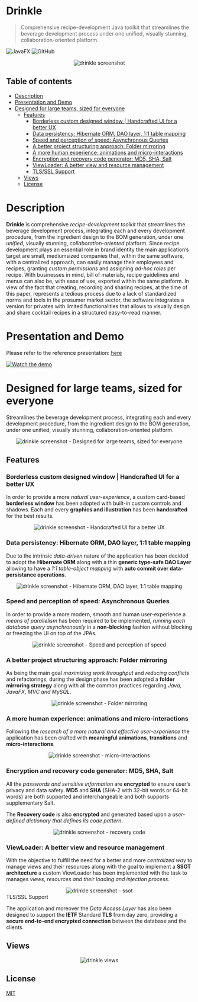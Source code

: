 # Drinkle <!-- omit in toc -->
> Comprehensive recipe-development Java toolkit that streamlines the beverage development
process under one unified, visually stunning, collaboration-oriented platform. 

![JavaFX](https://img.shields.io/badge/built%20with-JavaFX-orange.svg)
![GitHub](https://img.shields.io/github/license/espressoshock/vue-spritecore.svg)

<span style="display:block;text-align:center">
    <img src="./assets/drinkle-login-screenshot.png" alt="drinkle screenshot">
</span>

## Table of contents <!-- omit in toc -->
- [Description](#description)
- [Presentation and Demo](#presentation-and-demo)
- [Designed for large teams, sized for everyone](#designed-for-large-teams-sized-for-everyone)
  - [Features](#features)
    - [Borderless custom designed window | Handcrafted UI for a better UX](#borderless-custom-designed-window--handcrafted-ui-for-a-better-ux)
    - [Data persistency: Hibernate ORM, DAO layer, 1:1 table mapping](#data-persistency-hibernate-orm-dao-layer-11-table-mapping)
    - [Speed and perception of speed: Asynchronous Queries](#speed-and-perception-of-speed-asynchronous-queries)
    - [A better project structuring approach: Folder mirroring](#a-better-project-structuring-approach-folder-mirroring)
    - [A more human experience: animations and micro-interactions](#a-more-human-experience-animations-and-micro-interactions)
    - [Encryption and recovery code generator: MD5, SHA, Salt](#encryption-and-recovery-code-generator-md5-sha-salt)
    - [ViewLoader: A better view and resource management](#viewloader-a-better-view-and-resource-management)
    - [TLS/SSL Support](#tlsssl-support)
  - [Views](#views)
  - [License](#license)

# Description

**Drinkle** is comprehensive _recipe-development toolkit_ that streamlines the beverage development
process, integrating each and every development procedure, from the ingredient design to the BOM
generation, under one _unified_, visually stunning, _collaboration-oriented_ platform. Since recipe
development plays an essential role in brand identity the main application’s target are small, mediumsized companies that, within the same software, with a centralized approach, can easily manage their
employees and recipes, granting _custom permissions_ and assigning _ad-hoc roles_ per recipe. With
businesses in mind, bill of materials, recipe guidelines and menus can also be, with ease of use, exported
within the same platform. In view of the fact that creating, recording and sharing recipes, at the time of
this paper, represents a tedious process due to a lack of standardized norms and tools in the prosumer
market sector, the software integrates a version for privates with limited functionalities that allows to
visually design and share cocktail recipes in a structured easy-to-read manner.

# Presentation and Demo

Please refer to the reference presentation: [here](https://docs.google.com/presentation/d/1w5zrBLGi4VVSG6JO1CFkwTLYUqz0Lx-aBbNywcKlcnU/present?usp=sharing)

[![Watch the demo](https://img.youtube.com/vi/ARs-TEj0zcA/0.jpg)](https://youtu.be/ARs-TEj0zcA)


# Designed for large teams, sized for everyone

Streamlines the beverage development process, integrating each and every development procedure, from the ingredient design to the BOM generation, under one unified, visually stunning, collaboration-oriented platform.

<span style="display:block;text-align:center">
    <img src="./assets/drinkle-beverage-editor.png" alt="drinkle screenshot - Designed for large teams, sized for everyone">
</span>

## Features

### Borderless custom designed window | Handcrafted UI for a better UX

In order to provide a more *natural user-experience*, a custom card-based **borderless window** has been adopted with built-in custom controls and shadows. Each and every **graphics and illustration** has been **handcrafted** for the best results.

<span style="display:block;text-align:center">
    <img src="./assets/drinkle-beverage-editor-detail.png" alt="drinkle screenshot - Handcrafted UI for a better UX">
</span>

### Data persistency: Hibernate ORM, DAO layer, 1:1 table mapping

Due to the intrinsic *data-driven* nature of the application has been decided to adopt the **Hibernate ORM** along with a thin **generic type-safe DAO Layer** allowing to have a *1:1 table-object mapping* with **auto commit over data-persistance operations**.

<span style="display:block;text-align:center">
    <img src="./assets/drinkle-orm-illustration.png" alt="drinkle screenshot - Hibernate ORM, DAO layer, 1:1 table mapping">
</span>

### Speed and perception of speed: Asynchronous Queries

In order to provide a more modern, smooth and human user-experience a *means of parallelism* has been required to be implemented, *running each database query asynchronously* in a **non-blocking** fashion without blocking or freezing the UI on top of the JPAs.

<span style="display:block;text-align:center">
    <img src="./assets/drinkle-percetion-speed-illustration.gif" alt="drinkle screenshot - Speed and perception of speed">
</span>

### A better project structuring approach: Folder mirroring

As being the main goal *maximizing work throughput* and *reducing conflicts* and refactorings, during the design phase has been adopted a **folder mirroring strategy** along with all the common practices regarding *Java, JavaFX, MVC and MySQL*.

<span style="display:block;text-align:center">
    <img src="./assets/drinkle-folder-mirroring.png" alt="drinkle screenshot - Folder mirroring">
</span>

### A more human experience: animations and micro-interactions

Following the *research of a more natural and effective user-experience* the application has been crafted with **meaningful animations**, **transitions** and **micro-interactions**.

<span style="display:block;text-align:center">
    <img src="./assets/drinkle-micro-interactions.gif" alt="drinkle screenshot - micro-interactions">
</span>

### Encryption and recovery code generator: MD5, SHA, Salt

All the *passwords and sensitive information* are **encrypted** to ensure user’s privacy and data safety. **MD5** and **SHA** (SHA-2 with 32-bit words or 64-bit words) are both supported and interchangeable and both supports supplementary Salt.

The **Recovery code** is also **encrypted** and generated based upon a *user-defined dictionary that defines its code pattern*.

<span style="display:block;text-align:center">
    <img src="./assets/drinkle-recovery-code.gif" alt="drinkle screenshot - recovery code">
</span>

### ViewLoader: A better view and resource management

With the objective to fulfill the need for a better and more *centralized way* to manage views and their resources along with the goal to implement a **SSOT architecture** a custom ViewLoader has been implemented with the task to manages *views, resources and their loading and injection process*.

<span style="display:block;text-align:center">
    <img src="./assets/drinkle-ssot.gif" alt="drinkle screenshot - ssot">
</span

### TLS/SSL Support

The application and moreover the *Data Access Layer* has also been designed to support the **IETF** Standard **TLS** from day zero, providing a **secure end-to-end encrypted connection** between the database and the clients.

## Views

<span style="display:block;text-align:center">
    <img src="./assets/drinkle-views.png" alt="drinkle views">
</span>

## License

[MIT](http://opensource.org/licenses/MIT)
